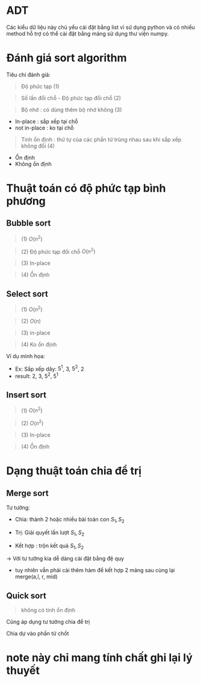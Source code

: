 # ADT
Các kiểu dữ liệu này chủ yếu cài đặt bằng list vì sử dụng python và có nhiều method hỗ trợ có thể cài đặt bằng mảng sử dụng 
thư viện numpy.

# Đánh giá sort algorithm
Tiêu chí đánh giá:

> Độ phức tạp (1)

> Số lần đổi chỗ - Độ phức tạp đổi chỗ (2)

> Bộ nhớ  : có dùng thêm bộ nhớ không (3)
- In-place : sắp xếp tại chỗ
- not in-place : ko tại chỗ
> Tính ổn định : thứ tự của các phần tử trùng nhau sau khi sắp xếp không đổi (4)
- Ổn định
- Không ổn định

# Thuật toán có độ phức tạp bình phương

## Bubble sort
> (1) $O(n^2)$

> (2) Độ phức tạp đổi chỗ $O(n^2)$

> (3) In-place

> (4) Ổn định

## Select sort
> (1) $O(n^2)$

> (2) $O(n)$

> (3) in-place

> (4) Ko ổn định

Ví dụ minh họa:
- Ex: Sắp xếp dãy: $5^{1}$, 3, $5^{2}$, 2
- result: 2, 3, $5^{2}$, $5^{1}$

## Insert sort
> (1) $O(n^2)$

> (2) $O(n^2)$

> (3) In-place

> (4) Ổn định

# Dạng thuật toán chia để trị
## Merge sort
Tư tưởng:

- Chia: thành 2 hoặc nhiều bài toán con $S_1, S_2$

- Trị: Giải quyết lần lượt $S_1, S_2$

- Kết hợp : trộn kết quả $S_1, S_2$

$\rightarrow$ Với tư tưởng kia dễ dàng cài đặt bằng đệ quy

- tuy nhiên vẫn phải cài thêm hàm để kết hợp 2 mảng sau cùng lại
merge(a,l, r, mid)


## Quick sort 
> không có tính ổn định

Cũng áp dụng tư tưởng chia để trị

Chia dự vào phần tử chốt

# note này chỉ mang tính chất ghi lại lý thuyết
